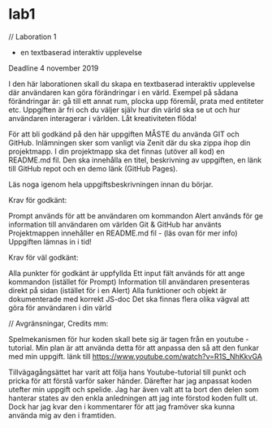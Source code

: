 # lab1

//
Laboration 1

- en textbaserad interaktiv upplevelse

 
Deadline 4 november 2019

I den här laborationen skall du skapa en textbaserad interaktiv upplevelse där användaren kan göra förändringar i en värld. Exempel på sådana förändringar är: gå till ett annat rum, plocka upp föremål, prata med entiteter etc. Uppgiften är fri och du väljer själv hur din värld ska se ut och hur användaren interagerar i världen. Låt kreativiteten flöda!

För att bli godkänd på den här uppgiften MÅSTE du använda GIT och GitHub. Inlämningen sker som vanligt via Zenit där du ska zippa ihop din projektmapp. I din projektmapp ska det finnas (utöver all kod) en README.md fil. Den ska innehålla en titel, beskrivning av uppgiften, en länk till GitHub repot och en demo länk (GitHub Pages).

Läs noga igenom hela uppgiftsbeskrivningen innan du börjar. 

 

Krav för godkänt:

Prompt används för att be användaren om kommandon
Alert används för ge information till användaren om världen
Git & GitHub har använts
Projektmappen innehåller en README.md fil - (läs ovan för mer info)
Uppgiften lämnas in i tid!
 

Krav för väl godkänt:

Alla punkter för godkänt är uppfyllda
Ett input fält används för att ange kommandon (istället för Prompt)
Information till användaren presenteras direkt på sidan (istället för i en Alert)
Alla funktioner och objekt är dokumenterade med korrekt JS-doc
Det ska finnas flera olika vägval att göra för användaren i din värld 


//
Avgränsningar, Credits mm:

Spelmekanismen för hur koden skall bete sig är tagen från en youtube - tutorial. Min plan är att använda detta för att anpassa den så att den funkar med min uppgift.
länk till https://www.youtube.com/watch?v=R1S_NhKkvGA

Tillvägagångsättet har varit att följa hans Youtube-tutorial till punkt och pricka för att förstå varför saker händer. Därefter har jag anpassat koden utefter min uppgift och spelide. Jag har även valt att ta bort den delen som hanterar states av den enkla anledningen att jag inte förstod koden fullt ut. Dock har jag kvar den i kommentarer för att jag framöver ska kunna använda mig av den i framtiden.
